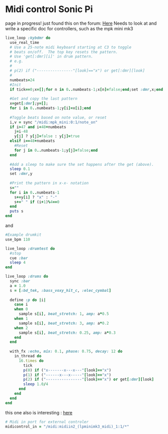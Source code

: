 # Midi control Sonic Pi

page in progress! just found this on the forum: [Here](https://in-thread.sonic-pi.net/t/performance-drums-with-midi-keyboard/4893)
Needs to look at and write a specific doc for controllers, such as the mpk mini mk3

```ruby
live_loop :kybdmr do
  use_real_time
  # Use a 25-note midi keyboard starting at C3 to toggle
  # beats on/off.  The top key resets the pattern.
  # Use 'get[:dmr][i]' in drum pattern.
  # e.g.
  #
  # p(2) if ("----------------"[look]=="x") or get[:dmr][look]
  #
  numbeats=24
  #Init
  if tick==0;x=[];for n in 0..numbeats-1;x[n]=false;end;set :dmr,x;end;
  
  #Get and copy the last pattern
  x=get[:dmr];y=[];
  for i in 0..numbeats-1;y[i]=x[i];end
  
  #Toggle beats based on note value, or reset
  i,v = sync "/midi:mpk_mini:0:1/note_on"
  if i>47 and i<48+numbeats
    j=i-48
    y[j] ? y[j]=false : y[j]=true
  elsif i==48+numbeats
    #Reset
    for j in 0..numbeats-1;y[j]=false;end
  end
  
  #Add a sleep to make sure the set happens after the get (above).
  sleep 0.1
  set :dmr,y
  
  #Print the pattern in x-x- notation
  s=""
  for i in 0..numbeats-1
    s+=y[i] ? "x" : "-"
    s+=" " if (i+1)%4==0
  end
  puts s
end
```


and 

```ruby
#Example drumkit
use_bpm 110

live_loop :drumtest do
  #stop
  cue :bar
  sleep 4
end

live_loop :drums do
  sync :bar
  a = 1.0
  s = [:bd_tek, :bass_voxy_hit_c, :elec_cymbal]
  
  define :p do |i|
    case i
    when 0
      sample s[i], beat_stretch: 1, amp: a*0.5
    when 1
      sample s[i], beat_stretch: 3, amp: a*0.2
    when 2
      sample s[i], beat_stretch: 0.25, amp: a*0.3
    end
  end
  
  with_fx :echo, mix: 0.1, phase: 0.75, decay: 12 do
    in_thread do
      16.times do
        tick
        p(0) if ("x-------x---x---"[look]=="x")
        p(1) if ("------x---x-----"[look]=="x")
        p(2) if ("----------------"[look]=="x") or get[:dmr][look]
        sleep 1.0/4
      end
    end
  end
end
```

this one also is interesting : [here](https://in-thread.sonic-pi.net/t/sonic-pi-and-novation-launchpad/5457/2)

```ruby
# Midi in port for external controler
midicontrol_in = "/midi:midiin2_(lpminimk3_midi)_1:1/*"
```
